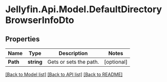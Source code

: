 
# Jellyfin.Api.Model.DefaultDirectoryBrowserInfoDto

## Properties

Name | Type | Description | Notes
------------ | ------------- | ------------- | -------------
**Path** | **string** | Gets or sets the path. | [optional] 

[[Back to Model list]](../README.md#documentation-for-models)
[[Back to API list]](../README.md#documentation-for-api-endpoints)
[[Back to README]](../README.md)

